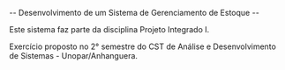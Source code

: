 -- Desenvolvimento de um Sistema de Gerenciamento de Estoque --

Este sistema faz parte da disciplina Projeto Integrado I.

Exercício proposto no 2° semestre do CST de Análise e Desenvolvimento de Sistemas - Unopar/Anhanguera.
